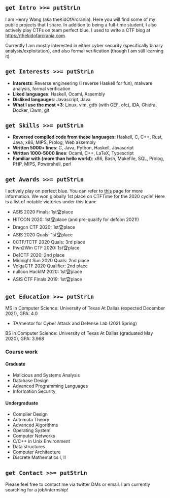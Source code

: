 ## `get Intro >>= putStrLn`
I am Henry Wang (aka theKidOfArcrania). Here you will find some of my public projects that I share. In addition to being a full-time student, I also actively play CTFs on team perfect blue. I used to write a CTF blog at https://thekidofarcrania.com.

Currently I am mostly interested in either cyber security (specifically binary analysis/exploitation), and also formal verification (though I am still learning it)

## `get Interests >>= putStrLn`
 * **Interests**: Reverse engineering (I reverse Haskell for fun), malware analysis, formal verification
 * **Liked languages**: Haskell, Ocaml, Assembly
 * **Disliked langauges**: Javascript, Java
 * **What I use the most <3**: Linux, vim, gdb (with GEF, ofc), IDA, Ghidra, Docker, i3wm, git

## `get Skills >>= putStrLn`
 * **Reversed compiled code from these languages**: Haskell, C, C++, Rust, Java, x86, MIPS, Prolog, Web assembly
 * **Written 5000+ lines**: C, Java, Python, Haskell, Javascript
 * **Written 1000-5000 lines**: Ocaml, C++, LaTeX, Typescript
 * **Familiar with (more than hello world)**: x86, Bash, Makefile, SQL, Prolog, PHP, MIPS, Powershell, perl

## `get Awards >>= putStrLn`

I actively play on perfect blue. You can refer to [this](https://ctftime.org/team/53802) page for more information. We won globally 1st place on CTFTime for the 2020 cycle! Here is a list of notable victories under this team:

 * ASIS 2020 Finals: 1st🏆place
 * HITCON 2020: 1st🏆place (and pre-qualify for defcon 2021!)
 * Dragon CTF 2020: 1st🏆place
 * ASIS 2020 Quals: 1st🏆place
 * 0CTF/TCTF 2020 Quals: 3rd place
 * Pwn2Win CTF 2020: 1st🏆place
 * De1CTF 2020: 2nd place
 * Midnight Sun 2020 Quals: 2nd place
 * VolgaCTF 2020 Qualifier: 2nd place
 * nullcon HackIM 2020: 1st🏆place
 * ASIS CTF Finals 2019: 1st🏆place
 
## `get Education >>= putStrLn`

MS in Computer Science: University of Texas At Dallas (expected December 2021), GPA: 4.0
  * TA/mentor for Cyber Attack and Defense Lab (2021 Spring)

BS in Computer Science: University of Texas At Dallas (graduated May 2020), GPA: 3.968

### Course work
#### Graduate
 * Malicious and Systems Analysis
 * Database Design
 * Advanced Programming Languages
 * Information Security

#### Undergraduate
 * Compiler Design
 * Automata Theory
 * Advanced Algorithms
 * Operating System
 * Computer Networks
 * C/C++ in Unix Environment
 * Data structures
 * Computer Architecture
 * Discrete Mathematics I, II
 

 
## `get Contact >>= putStrLn`
Please feel free to contact me via twitter DMs or email. I am currently searching for a job/internship!
